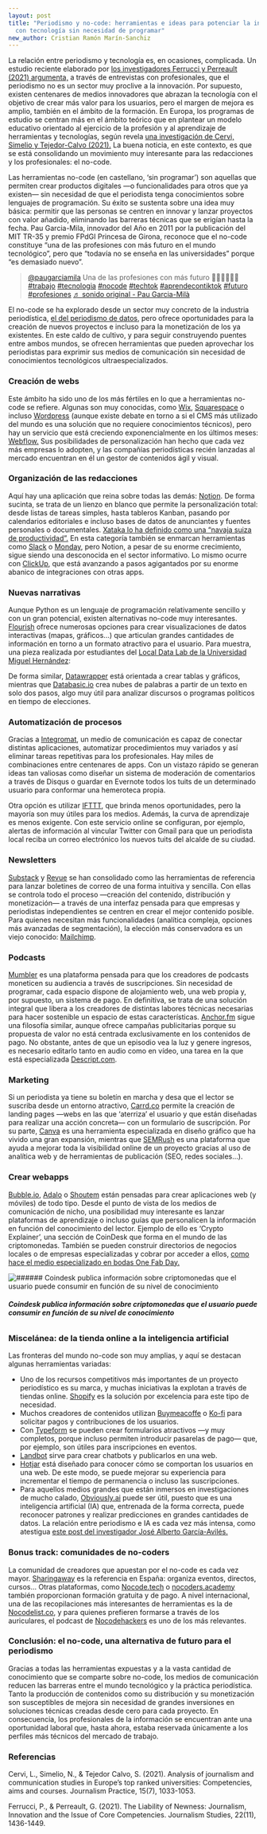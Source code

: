 ```yaml
---
layout: post
title: "Periodismo y no-code: herramientas e ideas para potenciar la información
  con tecnología sin necesidad de programar"
new_author: Cristian Ramón Marín-Sanchiz
---
```

La relación entre periodismo y tecnología es, en ocasiones, complicada. Un estudio reciente elaborado por [los investigadores Ferrucci y Perreault (2021) argumenta,](https://www.researchgate.net/profile/Gregory-Perreault/publication/354582196_The_Liability_of_Newness_Journalism_Innovation_and_the_Issue_of_Core_Competencies/links/614355d1b5bdf5148e28258e/The-Liability-of-Newness-Journalism-Innovation-and-the-Issue-of-Core-Competencies.pdf) a través de entrevistas con profesionales, que el periodismo no es un sector muy proclive a la innovación. Por supuesto, existen centenares de medios innovadores que abrazan la tecnología con el objetivo de crear más valor para los usuarios, pero el margen de mejora es amplio, también en el ámbito de la formación. En Europa, los programas de estudio se centran más en el ámbito teórico que en plantear un modelo educativo orientado al ejercicio de la profesión y al aprendizaje de herramientas y tecnologías, según revela [una investigación de Cervi, Simelio y Tejedor-Calvo (2021).](https://www.tandfonline.com/doi/abs/10.1080/17512786.2020.1762505) La buena noticia, en este contexto, es que se está consolidando un movimiento muy interesante para las redacciones y los profesionales: el no-code. 

Las herramientas no-code (en castellano, ‘sin programar’) son aquellas que permiten crear productos digitales ―o funcionalidades para otros que ya existen― sin necesidad de que el periodista tenga conocimientos sobre lenguajes de programación. Su éxito se sustenta sobre una idea muy básica: permitir que las personas se centren en innovar y lanzar proyectos con valor añadido, eliminando las barreras técnicas que se erigían hasta la fecha. Pau Garcia-Mila, innovador del Año en 2011 por la publicación del MIT TR-35 y premio FPdGI Princesa de Girona, reconoce que el no-code constituye “una de las profesiones con más futuro en el mundo tecnológico”, pero que “todavía no se enseña en las universidades” porque “es demasiado nuevo”. 

<blockquote class="tiktok-embed" cite="https://www.tiktok.com/@paugarciamila/video/7022997992139427078" data-video-id="7022997992139427078" style="max-width: 605px;min-width: 325px;" > <section> <a target="_blank" title="@paugarciamila" href="https://www.tiktok.com/@paugarciamila">@paugarciamila</a> Una de las profesiones con más futuro 👨🏻‍💻👩🏽‍💻 <a title="trabajo" target="_blank" href="https://www.tiktok.com/tag/trabajo">#trabajo</a> <a title="tecnologia" target="_blank" href="https://www.tiktok.com/tag/tecnologia">#tecnologia</a> <a title="nocode" target="_blank" href="https://www.tiktok.com/tag/nocode">#nocode</a> <a title="techtok" target="_blank" href="https://www.tiktok.com/tag/techtok">#techtok</a> <a title="aprendecontiktok" target="_blank" href="https://www.tiktok.com/tag/aprendecontiktok">#aprendecontiktok</a> <a title="futuro" target="_blank" href="https://www.tiktok.com/tag/futuro">#futuro</a> <a title="profesiones" target="_blank" href="https://www.tiktok.com/tag/profesiones">#profesiones</a> <a target="_blank" title="♬ sonido original - Pau Garcia-Milà" href="https://www.tiktok.com/music/sonido-original-7022997834668493574">♬ sonido original - Pau Garcia-Milà</a> </section> </blockquote> <script async src="https://www.tiktok.com/embed.js"></script>

El no-code se ha explorado desde un sector muy concreto de la industria periodística, [el del periodismo de datos](https://whinesandroses.com/2020/08/29/isoj-no-code-data-journalism/), pero ofrece oportunidades para la creación de nuevos proyectos e incluso para la monetización de los ya existentes. En este caldo de cultivo, y para seguir construyendo puentes entre ambos mundos, se ofrecen herramientas que pueden aprovechar los periodistas para exprimir sus medios de comunicación sin necesidad de conocimientos tecnológicos ultraespecializados.

### Creación de webs

Este ámbito ha sido uno de los más fértiles en lo que a herramientas no-code se refiere. Algunas son muy conocidas, como [Wix](https://www.wix.com/), [Squarespace](https://es.squarespace.com/plantillas/navegar/tema/medios-y-podcasts/tipo/blog) o incluso [Wordpress](https://wordpress.org/) (aunque existe debate en torno a si el CMS más utilizado del mundo es una solución que no requiere conocimientos técnicos), pero hay un servicio que está creciendo exponencialmente en los últimos meses: [Webflow.](https://webflow.com/) Sus posibilidades de personalización han hecho que cada vez más empresas lo adopten, y las compañías periodísticas recién lanzadas al mercado encuentran en él un gestor de contenidos ágil y visual.

### Organización de las redacciones

Aquí hay una aplicación que reina sobre todas las demás: [Notion](https://www.notion.so/b1c963d0869e4905aba32107776ff71e?v=9945a53216984992ab79e2c4649f487f). De forma sucinta, se trata de un lienzo en blanco que permite la personalización total: desde listas de tareas simples, hasta tableros Kanban, pasando por calendarios editoriales e incluso bases de datos de anunciantes y fuentes personales o documentales. [Xataka lo ha definido como una “navaja suiza de productividad”.](https://www.xataka.com/aplicaciones/notion-asi-funciona-esta-navaja-suiza-productividad-personal-que-acaba-lanzar-plan-gratuito-casi-ilimitado) En esta categoría también se enmarcan herramientas como [Slack](https://slack.com/intl/es-es/) o [Monday](https://monday.com/lang/es/), pero Notion, a pesar de su enorme crecimiento, sigue siendo una desconocida en el sector informativo. Lo mismo ocurre con [ClickUp](https://clickup.com/), que está avanzando a pasos agigantados por su enorme abanico de integraciones con otras apps.

### Nuevas narrativas

Aunque Python es un lenguaje de programación relativamente sencillo y con un gran potencial, existen alternativas no-code muy interesantes. [Flourish](https://flourish.studio/) ofrece numerosas opciones para crear visualizaciones de datos interactivas (mapas, gráficos…) que articulan grandes cantidades de información en torno a un formato atractivo para el usuario. Para muestra, una pieza realizada por estudiantes del [Local Data Lab de la Universidad Miguel Hernández](https://localdatalab.umh.es/):

<div class="flourish-embed" data-src="visualisation/4688020"><script src="<https://public.flourish.studio/resources/embed.js>"></script></div>

De forma similar, [Datawrapper](https://www.datawrapper.de/) está orientada a crear tablas y gráficos, mientras que [Databasic.io](https://www.databasic.io/en/wordcounter/results/5ea9d61b44169001c0220a1d) crea nubes de palabras a partir de un texto en solo dos pasos, algo muy útil para analizar discursos o programas políticos en tiempo de elecciones.

### Automatización de procesos

Gracias a [Integromat](https://www.integromat.com/), un medio de comunicación es capaz de conectar distintas aplicaciones, automatizar procedimientos muy variados y así eliminar tareas repetitivas para los profesionales. Hay miles de combinaciones entre centenares de apps. Con un vistazo rápido se generan ideas tan valiosas como diseñar un sistema de moderación de comentarios a través de Disqus o guardar en Evernote todos los tuits de un determinado usuario para conformar una hemeroteca propia.

Otra opción es utilizar [IFTTT](https://ifttt.com/), que brinda menos oportunidades, pero la mayoría son muy útiles para los medios. Además, la curva de aprendizaje es menos exigente. Con este servicio online se configuran, por ejemplo, alertas de información al vincular Twitter con Gmail para que un periodista local reciba un correo electrónico los nuevos tuits del alcalde de su ciudad.

### Newsletters

[Substack](https://substack.com/) y [Revue](https://www.getrevue.co/) se han consolidado como las herramientas de referencia para lanzar boletines de correo de una forma intuitiva y sencilla. Con ellas se controla todo el proceso ―creación del contenido, distribución y monetización― a través de una interfaz pensada para que empresas y periodistas independientes se centren en crear el mejor contenido posible. Para quienes necesitan más funcionalidades (analítica compleja, opciones más avanzadas de segmentación), la elección más conservadora es un viejo conocido: [Mailchimp](https://mailchimp.com/es/). 

### Podcasts

[Mumbler](https://mumbler.io/es) es una plataforma pensada para que los creadores de podcasts moneticen su audiencia a través de suscripciones. Sin necesidad de programar, cada espacio dispone de alojamiento web, una web propia y, por supuesto, un sistema de pago. En definitiva, se trata de una solución integral que libera a los creadores de distintas labores técnicas necesarias para hacer sostenible un espacio de estas características. [Anchor.fm](https://anchor.fm/?ref=nocode) sigue una filosofía similar, aunque ofrece campañas publicitarias porque su propuesta de valor no está centrada exclusivamente en los contenidos de pago. No obstante, antes de que un episodio vea la luz y genere ingresos, es necesario editarlo tanto en audio como en vídeo, una tarea en la que está especializada [Descript.com](https://www.descript.com/).

### Marketing

Si un periodista ya tiene su boletín en marcha y desa que el lector se suscriba desde un entorno atractivo, [Carrd.co](https://carrd.co/) permite la creación de landing pages ―webs en las que ‘aterriza’ el usuario y que están diseñadas para realizar una acción concreta― con un formulario de suscripción. Por su parte, [Canva](https://www.canva.com/es_es/) es una herramienta especializada en diseño gráfico que ha vivido una gran expansión, mientras que [SEMRush](https://es.semrush.com/) es una plataforma que ayuda a mejorar toda la visibilidad online de un proyecto gracias al uso de analítica web y de herramientas de publicación (SEO, redes sociales…).

### Crear webapps

[Bubble.io](https://bubble.io/), [Adalo](https://www.adalo.com/) o [Shoutem](https://shoutem.com/) están pensadas para crear aplicaciones web (y móviles) de todo tipo. Desde el punto de vista de los medios de comunicación de nicho, una posibilidad muy interesante es lanzar plataformas de aprendizaje o incluso guías que personalicen la información en función del conocimiento del lector. Ejemplo de ello es ‘Crypto Explainer’, una sección de CoinDesk que forma en el mundo de las criptomonedas. También se pueden construir directorios de negocios locales o de empresas especializadas y cobrar por acceder a ellos, [como hace el medio especializado en bodas One Fab Day.](https://simonowens.substack.com/p/how-the-wedding-blog-one-fab-day)

![###### **Coindesk publica información sobre criptomonedas que el usuario puede consumir en función de su nivel de conocimiento**](https://lh5.googleusercontent.com/MLYAcxyOvwe6ubCKOzNZx1-QC-OySzQaCDN2FzfeJg3K8Sj0ojh7x8R-bsI0dkfD-bPBcZnMoEa84D3WrvK6SOE1CBQryaAwm0GXoj0rJ0ZwFjkaGQDxy3Yywm2Vnk3dsWVupKF8 "###### **Coindesk publica información sobre criptomonedas que el usuario puede consumir en función de su nivel de conocimiento**")

###### **Coindesk publica información sobre criptomonedas que el usuario puede consumir en función de su nivel de conocimiento**

### Miscelánea: de la tienda online a la inteligencia artificial

Las fronteras del mundo no-code son muy amplias, y aquí se destacan algunas herramientas variadas:

* Uno de los recursos competitivos más importantes de un proyecto periodístico es su marca, y muchas iniciativas la explotan a través de tiendas online. [Shopify](https://www.shopify.es/) es la solución por excelencia para este tipo de necesidad. 
* Muchos creadores de contenidos utilizan [Buymeacoffe](https://www.buymeacoffee.com/?ref=nocode) o [Ko-fi](https://ko-fi.com/?gclid=Cj0KCQiAhf2MBhDNARIsAKXU5GR0hM_QOXh6DYxAnXFgc35f-stTyM--YVXRohBkkVI0AuV9DKfNFk4aAjADEALw_wcB) para solicitar pagos y contribuciones de los usuarios.
* Con [Typeform](https://www.typeform.com/) se pueden crear formularios atractivos ―y muy completos, porque incluso permiten introducir pasarelas de pago― que, por ejemplo, son útiles para inscripciones en eventos.
* [Landbot](https://landbot.io/lp/chatbot-creator?utm_source=google_ads&utm_medium=cpc&utm_term=landbot&utm_campaign=UR_AllMarkets_G_S_B_Brand&gclid=Cj0KCQiAhf2MBhDNARIsAKXU5GSxohdmm-zPsxVgEo767QrGVGq0IN_LdCovcn2rDQl3sVR05B_yyvwaAhWnEALw_wcB) sirve para crear chatbots y publicarlos en una web.
* [Hotjar](https://www.hotjar.com/) está diseñado para conocer cómo se comportan los usuarios en una web. De este modo, se puede mejorar su experiencia para incrementar el tiempo de permanencia o incluso las suscripciones.
* Para aquellos medios grandes que están inmersos en investigaciones de mucho calado, [Obviously.ai](https://www.obviously.ai/) puede ser útil, puesto que es una inteligencia artificial (IA) que, entrenada de la forma correcta, puede reconocer patrones y realizar predicciones en grandes cantidades de datos. La relación entre periodismo e IA es cada vez más intensa, como atestigua [este post del investigador José Alberto García-Avilés.](https://mip.umh.es/blog/2021/11/24/recursos-para-utilizar-la-inteligencia-artificial-en-el-periodismo/)



### Bonus track: comunidades de no-coders

La comunidad de creadores que apuestan por el no-code es cada vez mayor. [Sharingaway](https://sharingaway.com/) es la referencia en España: organiza eventos, directos, cursos... Otras plataformas, como [Nocode.tech](https://es.nocode.tech/) o [nocoders.academy](https://www.nocoders.academy/) también proporcionan formación gratuita y de pago. A nivel internacional, una de las recopilaciones más interesantes de herramientas es la de [Nocodelist.co](https://nocodelist.co/), y para quienes prefieren formarse a través de los auriculares, el podcast de [Nocodehackers](https://www.nocodehackers.es/) es uno de los más relevantes.

### Conclusión: el no-code, una alternativa de futuro para el periodismo 

Gracias a todas las herramientas expuestas y a la vasta cantidad de conocimiento que se comparte sobre no-code, los medios de comunicación reducen las barreras entre el mundo tecnológico y la práctica periodística. Tanto la producción de contenidos como su distribución y su monetización son susceptibles de mejora sin necesidad de grandes inversiones en soluciones técnicas creadas desde cero para cada proyecto. En consecuencia, los profesionales de la información se encuentran ante una oportunidad laboral que, hasta ahora, estaba reservada únicamente a los perfiles más técnicos del mercado de trabajo.

### **Referencias**

Cervi, L., Simelio, N., & Tejedor Calvo, S. (2021). Analysis of journalism and communication studies in Europe’s top ranked universities: Competencies, aims and courses. Journalism Practice, 15(7), 1033-1053.

Ferrucci, P., & Perreault, G. (2021). The Liability of Newness: Journalism, Innovation and the Issue of Core Competencies. Journalism Studies, 22(11), 1436-1449.